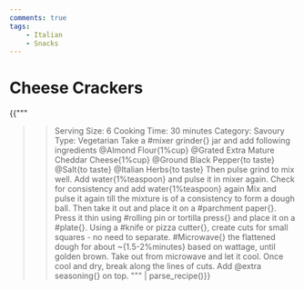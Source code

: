 ```yaml
---
comments: true
tags:
    - Italian
    - Snacks
---
```


# Cheese Crackers

{{"""
>> Serving Size: 6
>> Cooking Time: 30 minutes
>> Category: Savoury
>> Type: Vegetarian
Take a #mixer grinder{} jar and add following ingredients
@Almond Flour{1%cup}
@Grated Extra Mature Cheddar Cheese{1%cup}
@Ground Black Pepper{to taste}
@Salt{to taste}
@Italian Herbs{to taste}
Then pulse grind to mix well.
Add water{1%teaspoon} and pulse it in mixer again.
Check for consistency and add water{1%teaspoon} again
Mix and pulse it again till the mixture is of a consistency to form a dough ball.
Then take it out and place it on a #parchment paper{}.
Press it thin using #rolling pin or tortilla press{} and place it on a #plate{}.
Using a #knife or pizza cutter{}, create cuts for small squares - no need to separate.
#Microwave{} the flattened dough for about ~{1.5-2%minutes} based on wattage, until golden brown.
Take out from microwave and let it cool.
Once cool and dry, break along the lines of cuts.
Add @extra seasoning{} on top.
""" | parse_recipe()}}